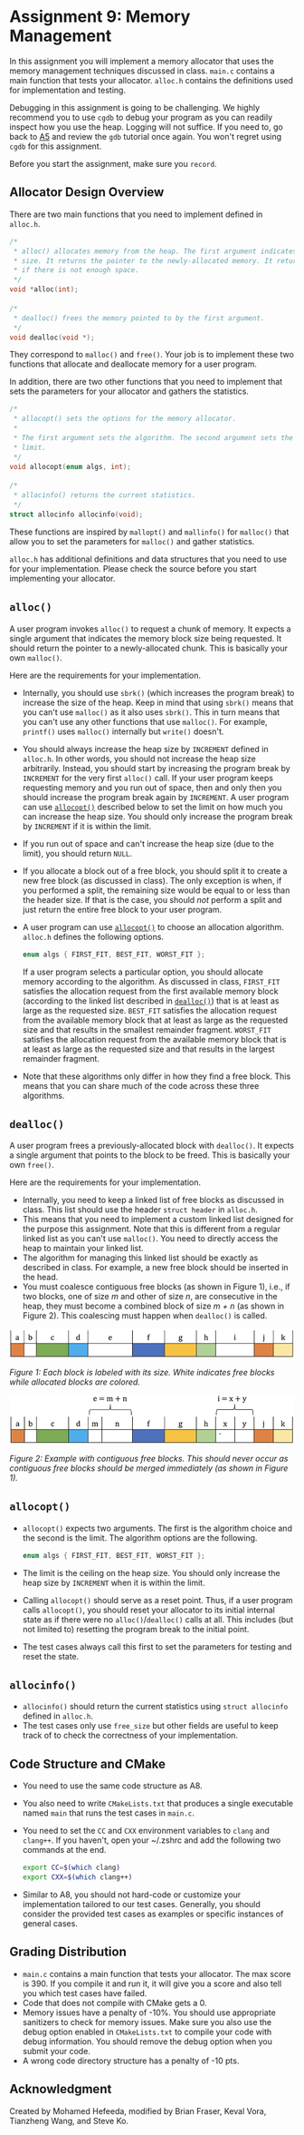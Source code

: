 # Assignment 9: Memory Management

In this assignment you will implement a memory allocator that uses the memory management techniques
discussed in class. `main.c` contains a main function that tests your allocator. `alloc.h` contains
the definitions used for implementation and testing.

Debugging in this assignment is going to be challenging. We highly recommend you to use `cgdb` to
debug your program as you can readily inspect how you use the heap. Logging will not suffice. If you
need to, go back to [A5](https://github.com/SFU-CMPT-201/a5) and review the `gdb` tutorial once
again. You won't regret using `cgdb` for this assignment.

Before you start the assignment, make sure you `record`.

## Allocator Design Overview

There are two main functions that you need to implement defined in `alloc.h`.

```c
/*
 * alloc() allocates memory from the heap. The first argument indicates the
 * size. It returns the pointer to the newly-allocated memory. It returns NULL
 * if there is not enough space.
 */
void *alloc(int);

/*
 * dealloc() frees the memory pointed to by the first argument.
 */
void dealloc(void *);
```

They correspond to `malloc()` and `free()`. Your job is to implement these two functions that
allocate and deallocate memory for a user program.

In addition, there are two other functions that you need to implement that sets the parameters for
your allocator and gathers the statistics.

```c
/*
 * allocopt() sets the options for the memory allocator.
 *
 * The first argument sets the algorithm. The second argument sets the size
 * limit.
 */
void allocopt(enum algs, int);

/*
 * allocinfo() returns the current statistics.
 */
struct allocinfo allocinfo(void);
```

These functions are inspired by `mallopt()` and `mallinfo()` for `malloc()` that allow you to set
the parameters for `malloc()` and gather statistics.

`alloc.h` has additional definitions and data structures that you need to use for your
implementation. Please check the source before you start implementing your allocator.

## `alloc()`

A user program invokes `alloc()` to request a chunk of memory. It expects a single argument that
indicates the memory block size being requested. It should return the pointer to a newly-allocated
chunk. This is basically your own `malloc()`.

Here are the requirements for your implementation.

* Internally, you should use `sbrk()` (which increases the program break) to increase the size of
  the heap. Keep in mind that using `sbrk()` means that you can't use `malloc()` as it also uses
  `sbrk()`. This in turn means that you can't use any other functions that use `malloc()`. For
  example, `printf()` uses `malloc()` internally but `write()` doesn't.
* You should always increase the heap size by `INCREMENT` defined in `alloc.h`. In other words, you
  should not increase the heap size arbitrarily. Instead, you should start by increasing the program
  break by `INCREMENT` for the very first `alloc()` call. If your user program keeps requesting
  memory and you run out of space, then and only then you should increase the program break again by
  `INCREMENT`. A user program can use [`allocopt()`](#allocopt) described below to set the limit on
  how much you can increase the heap size. You should only increase the program break by `INCREMENT`
  if it is within the limit.
* If you run out of space and can't increase the heap size (due to the limit), you should return
  `NULL`.
* If you allocate a block out of a free block, you should split it to create a new free block (as
  discussed in class). The only exception is when, if you performed a split, the remaining size
  would be equal to or less than the header size. If that is the case, you should *not* perform a
  split and just return the entire free block to your user program.
* A user program can use [`allocopt()`](#allocopt) to choose an allocation algorithm. `alloc.h`
  defines the following options.

  ```c
  enum algs { FIRST_FIT, BEST_FIT, WORST_FIT };
  ```

  If a user program selects a particular option, you should allocate memory according to the
  algorithm. As discussed in class, `FIRST_FIT` satisfies the allocation request from the first
  available memory block (according to the linked list described in [`dealloc()`](#dealloc)) that is
  at least as large as the requested size. `BEST_FIT` satisfies the allocation request from the
  available memory block that at least as large as the requested size and that results in the
  smallest remainder fragment. `WORST_FIT` satisfies the allocation request from the available
  memory block that is at least as large as the requested size and that results in the largest
  remainder fragment.
* Note that these algorithms only differ in how they find a free block. This means that you can
  share much of the code across these three algorithms.

## `dealloc()`

A user program frees a previously-allocated block with `dealloc()`. It expects a single argument
that points to the block to be freed. This is basically your own `free()`.

Here are the requirements for your implementation.

* Internally, you need to keep a linked list of free blocks as discussed in class. This list should
  use the header `struct header` in `alloc.h`.
* This means that you need to implement a custom linked list designed for the purpose this
  assignment. Note that this is different from a regular linked list as you can't use `malloc()`.
  You need to directly access the heap to maintain your linked list.
* The algorithm for managing this linked list should be exactly as described in class. For example,
  a new free block should be inserted in the head.
* You must coalesce contiguous free blocks (as shown in Figure 1), i.e., if two blocks, one of size
  _m_ and other of size _n_, are consecutive in the heap, they must become a combined block of size
  _m + n_ (as shown in Figure 2). This coalescing must happen when `dealloc()` is called.

![](memory1.png)

_Figure 1: Each block is labeled with its size. White indicates free blocks while allocated blocks
are colored._

![](memory2.png)

_Figure 2: Example with contiguous free blocks. This should never occur as contiguous free blocks
should be merged immediately (as shown in Figure 1)._

## `allocopt()`

* `allocopt()` expects two arguments. The first is the algorithm choice and the second is the limit.
  The algorithm options are the following.

  ```c
  enum algs { FIRST_FIT, BEST_FIT, WORST_FIT };
  ```

* The limit is the ceiling on the heap size. You should only increase the heap size by `INCREMENT`
  when it is within the limit.
* Calling `allocopt()` should serve as a reset point. Thus, if a user program calls `allocopt()`,
  you should reset your allocator to its initial internal state as if there were no
  `alloc()`/`dealloc()` calls at all. This includes (but not limited to) resetting the program break
  to the initial point.
* The test cases always call this first to set the parameters for testing and reset the state.

## `allocinfo()`

* `allocinfo()` should return the current statistics using `struct allocinfo` defined in `alloc.h`.
* The test cases only use `free_size` but other fields are useful to keep track of to check the
  correctness of your implementation.

## Code Structure and CMake

* You need to use the same code structure as A8.
* You also need to write `CMakeLists.txt` that produces a single executable named `main` that runs
  the test cases in `main.c`.
* You need to set the `CC` and `CXX` environment variables to `clang` and `clang++`. If you haven't,
  open your ~/.zshrc and add the following two commands at the end.

  ```bash
  export CC=$(which clang)
  export CXX=$(which clang++)
  ```

* Similar to A8, you should not hard-code or customize your implementation tailored to our test
  cases. Generally, you should consider the provided test cases as examples or specific instances of
  general cases.

## Grading Distribution

* `main.c` contains a main function that tests your allocator. The max score is 390. If you compile
  it and run it, it will give you a score and also tell you which test cases have failed.
* Code that does not compile with CMake gets a 0.
* Memory issues have a penalty of -10%. You should use appropriate sanitizers to check for memory
  issues. Make sure you also use the debug option enabled in `CMakeLists.txt` to compile your code
  with debug information. You should remove the debug option when you submit your code.
* A wrong code directory structure has a penalty of -10 pts.

## Acknowledgment

Created by Mohamed Hefeeda, modified by Brian Fraser, Keval Vora, Tianzheng Wang, and Steve Ko.

